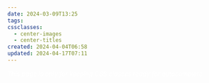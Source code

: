 ```yaml
---
date: 2024-03-09T13:25
tags: 
cssclasses:
  - center-images
  - center-titles
created: 2024-04-04T06:58
updated: 2024-04-17T07:11
---
```

<div style="background-color=black;color:white">
<i>This page is only for keeping CSS classes ready for autocomplete.</i>
</div>